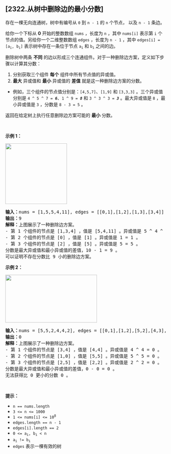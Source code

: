 ## [2322.从树中删除边的最小分数]
<p>存在一棵无向连通树，树中有编号从 <code>0</code> 到 <code>n - 1</code> 的 <code>n</code> 个节点， 以及 <code>n - 1</code> 条边。</p>

<p>给你一个下标从 <strong>0</strong> 开始的整数数组 <code>nums</code> ，长度为 <code>n</code> ，其中 <code>nums[i]</code> 表示第 <code>i</code> 个节点的值。另给你一个二维整数数组 <code>edges</code> ，长度为 <code>n - 1</code> ，其中 <code>edges[i] = [a<sub>i</sub>, b<sub>i</sub>]</code> 表示树中存在一条位于节点 <code>a<sub>i</sub></code> 和 <code>b<sub>i</sub></code> 之间的边。</p>

<p>删除树中两条 <strong>不同</strong> 的边以形成三个连通组件。对于一种删除边方案，定义如下步骤以计算其分数：</p>

<ol>
	<li>分别获取三个组件 <strong>每个</strong> 组件中所有节点值的异或值。</li>
	<li><strong>最大</strong> 异或值和 <strong>最小</strong> 异或值的 <strong>差值</strong> 就是这一种删除边方案的分数。</li>
</ol>

<ul>
	<li>例如，三个组件的节点值分别是：<code>[4,5,7]</code>、<code>[1,9]</code> 和 <code>[3,3,3]</code> 。三个异或值分别是 <code>4 ^ 5 ^ 7 = <em><strong>6</strong></em></code>、<code>1 ^ 9 = <em><strong>8</strong></em></code> 和 <code>3 ^ 3 ^ 3 = <em><strong>3</strong></em></code> 。最大异或值是 <code>8</code> ，最小异或值是 <code>3</code> ，分数是 <code>8 - 3 = 5</code> 。</li>
</ul>

<p>返回在给定树上执行任意删除边方案可能的 <strong>最小</strong> 分数。</p>

<p>&nbsp;</p>

<p><strong>示例 1：</strong></p>
<img alt="" src="https://assets.leetcode.com/uploads/2022/05/03/ex1drawio.png" style="width: 193px; height: 190px;">
<pre><strong>输入：</strong>nums = [1,5,5,4,11], edges = [[0,1],[1,2],[1,3],[3,4]]
<strong>输出：</strong>9
<strong>解释：</strong>上图展示了一种删除边方案。
- 第 1 个组件的节点是 [1,3,4] ，值是 [5,4,11] 。异或值是 5 ^ 4 ^ 11 = 10 。
- 第 2 个组件的节点是 [0] ，值是 [1] 。异或值是 1 = 1 。
- 第 3 个组件的节点是 [2] ，值是 [5] 。异或值是 5 = 5 。
分数是最大异或值和最小异或值的差值，10 - 1 = 9 。
可以证明不存在分数比 9 小的删除边方案。
</pre>

<p><strong>示例 2：</strong></p>
<img alt="" src="https://assets.leetcode.com/uploads/2022/05/03/ex2drawio.png" style="width: 287px; height: 150px;">
<pre><strong>输入：</strong>nums = [5,5,2,4,4,2], edges = [[0,1],[1,2],[5,2],[4,3],[1,3]]
<strong>输出：</strong>0
<strong>解释：</strong>上图展示了一种删除边方案。
- 第 1 个组件的节点是 [3,4] ，值是 [4,4] 。异或值是 4 ^ 4 = 0 。
- 第 2 个组件的节点是 [1,0] ，值是 [5,5] 。异或值是 5 ^ 5 = 0 。
- 第 3 个组件的节点是 [2,5] ，值是 [2,2] 。异或值是 2 ^ 2 = 0 。
分数是最大异或值和最小异或值的差值，0 - 0 = 0 。
无法获得比 0 更小的分数 0 。
</pre>

<p>&nbsp;</p>

<p><strong>提示：</strong></p>

<ul>
	<li><code>n == nums.length</code></li>
	<li><code>3 &lt;= n &lt;= 1000</code></li>
	<li><code>1 &lt;= nums[i] &lt;= 10<sup>8</sup></code></li>
	<li><code>edges.length == n - 1</code></li>
	<li><code>edges[i].length == 2</code></li>
	<li><code>0 &lt;= a<sub>i</sub>, b<sub>i</sub> &lt; n</code></li>
	<li><code>a<sub>i</sub> != b<sub>i</sub></code></li>
	<li><code>edges</code> 表示一棵有效的树</li>
</ul>
